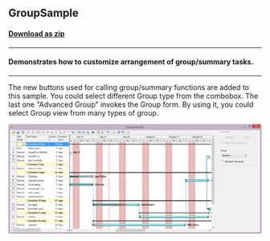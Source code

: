 ## GroupSample
#### [Download as zip](https://grapecity.github.io/DownGit/#/home?url=https://github.com/GrapeCity/ComponentOne-WinForms-Samples/tree/master/NetFramework\GanttView\VB\GroupSample)
____
#### Demonstrates how to customize arrangement of group/summary tasks.
____
The new buttons used for calling group/summary functions are added to this sample.
You could select different Group type from the combobox.
The last one "Advanced Group" invokes the Group form.
By using it, you could select Group view from many types of group.

![screenshot](screenshot.png)
